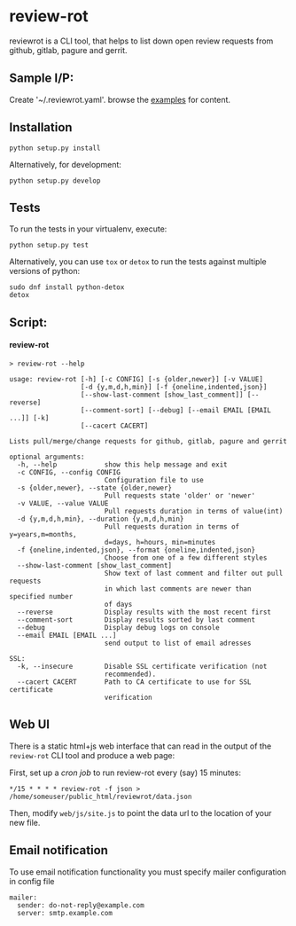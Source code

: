 # review-rot
reviewrot is a CLI tool, that helps to list down open review requests from github, gitlab, pagure and gerrit.

## Sample I/P:
Create '~/.reviewrot.yaml'. browse the [examples](https://github.com/nirzari/review-rot/tree/master/examples/) for content. 

## Installation
```shell
python setup.py install
```

Alternatively, for development:
```shell
python setup.py develop
```

## Tests
To run the tests in your virtualenv, execute:
```shell
python setup.py test
```

Alternatively, you can use `tox` or `detox` to run the tests against multiple versions of python:
```shell
sudo dnf install python-detox
detox
```

## Script:

#### review-rot
```shell
> review-rot --help

usage: review-rot [-h] [-c CONFIG] [-s {older,newer}] [-v VALUE]
                  [-d {y,m,d,h,min}] [-f {oneline,indented,json}]
                  [--show-last-comment [show_last_comment]] [--reverse]
                  [--comment-sort] [--debug] [--email EMAIL [EMAIL ...]] [-k]
                  [--cacert CACERT]

Lists pull/merge/change requests for github, gitlab, pagure and gerrit

optional arguments:
  -h, --help            show this help message and exit
  -c CONFIG, --config CONFIG
                        Configuration file to use
  -s {older,newer}, --state {older,newer}
                        Pull requests state 'older' or 'newer'
  -v VALUE, --value VALUE
                        Pull requests duration in terms of value(int)
  -d {y,m,d,h,min}, --duration {y,m,d,h,min}
                        Pull requests duration in terms of y=years,m=months,
                        d=days, h=hours, min=minutes
  -f {oneline,indented,json}, --format {oneline,indented,json}
                        Choose from one of a few different styles
  --show-last-comment [show_last_comment]
                        Show text of last comment and filter out pull requests
                        in which last comments are newer than specified number
                        of days
  --reverse             Display results with the most recent first
  --comment-sort        Display results sorted by last comment
  --debug               Display debug logs on console
  --email EMAIL [EMAIL ...]
                        send output to list of email adresses

SSL:
  -k, --insecure        Disable SSL certificate verification (not
                        recommended).
  --cacert CACERT       Path to CA certificate to use for SSL certificate
                        verification
```

## Web UI

There is a static html+js web interface that can read in the output of the
`review-rot` CLI tool and produce a web page:

First, set up a *cron job* to run review-rot every (say) 15 minutes:

```shell
*/15 * * * * review-rot -f json > /home/someuser/public_html/reviewrot/data.json
```

Then, modify `web/js/site.js` to point the data url to the location of your new file.

## Email notification

To use email notification functionality you must specify mailer configuration in config file
```
mailer:
  sender: do-not-reply@example.com
  server: smtp.example.com
```
